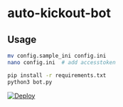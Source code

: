 # auto-kickout-bot

## Usage

```bash
mv config.sample_ini config.ini
nano config.ini  # add accesstoken

pip install -r requirements.txt
python3 bot.py
```

  [![Deploy](https://www.herokucdn.com/deploy/button.svg)](https://heroku.com/deploy?template=https://github.com/reejit/auto-kickout-bot.git)

